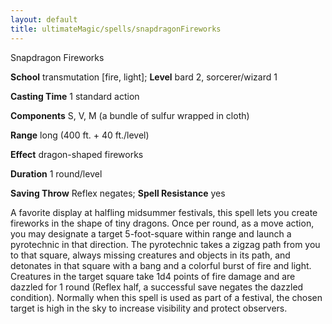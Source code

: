 ```yaml
---
layout: default
title: ultimateMagic/spells/snapdragonFireworks
---
```

Snapdragon Fireworks

**School** transmutation [fire, light]; **Level** bard 2, sorcerer/wizard 1

**Casting Time** 1 standard action

**Components** S, V, M (a bundle of sulfur wrapped in cloth)

**Range** long (400 ft. + 40 ft./level)

**Effect** dragon-shaped fireworks

**Duration** 1 round/level

**Saving Throw** Reflex negates; **Spell Resistance** yes

A favorite display at halfling midsummer festivals, this spell lets you create fireworks in the shape of tiny dragons. Once per round, as a move action, you may designate a target 5-foot-square within range and launch a pyrotechnic in that direction. The pyrotechnic takes a zigzag path from you to that square, always missing creatures and objects in its path, and detonates in that square with a bang and a colorful burst of fire and light. Creatures in the target square take 1d4 points of fire damage and are dazzled for 1 round (Reflex half, a successful save negates the dazzled condition). Normally when this spell is used as part of a festival, the chosen target is high in the sky to increase visibility and protect observers.

